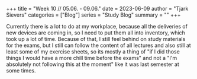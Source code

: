+++
title = "Week 10 // 05.06. - 09.06."
date = 2023-06-09
author = "Tjark Sievers"
categories = ["Blog"]
series = "Study Blog"
summary = ""
+++

Currently there is a lot to do at my workplace, because all the deliveries of new devices are coming in, so I need to put them all into inventory, which took up a lot of time. Because of that, I still feel behind on study materials for the exams, but I still can follow the content of all lectures and also still at least some of my exercise sheets, so its mostly a thing of "if I did those things I would have a more chill time before the exams" and not a "I'm absolutely not following this at the moment" like it was last semester at some times.
